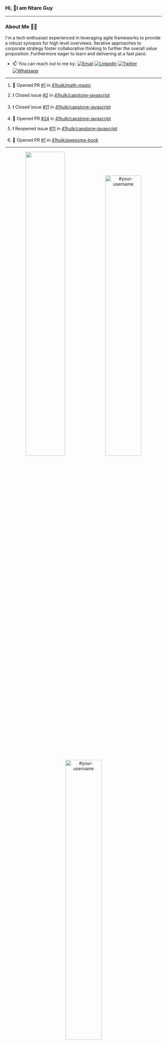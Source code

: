 ### Hi, 👋I am Ntare Guy

---

### About Me 👨‍💻

I'm a tech enthusiast experienced in leveraging agile frameworks to provide a robust synopsis for high level overviews. Iterative approaches to corporate strategy foster collaborative thinking to further the overall value proposition. Furthermore eager to learn and delivering at a fast pace.

- 📫 You can reach out to me by:
  [![Email](https://img.shields.io/badge/--gmail?label=Gmail&logo=Gmail&style=social)](mailto:gntare2@gmail.com)
  [![LinkedIn](https://img.shields.io/badge/--linkedin?label=LinkedIn&logo=LinkedIn&style=social)](https://www.linkedin.com/in/ntare-guy)
  [![Twitter](https://img.shields.io/badge/--twitter?label=Twitter&logo=Twitter&style=social)](https://twitter.com/ntare_guy)
  [![Whatsapp](https://img.shields.io/badge/--whatsapp?label=Whatsapp&logo=whatsapp&style=social)](https://api.whatsapp.com/send?phone=+250780770022&text=Hello%20Guy!%20%F0%9F%91%8B%F0%9F%8F%BB)

---

<!--START_SECTION:activity-->
1. 💪 Opened PR [#1](https://github.com/41hulk/math-magic/pull/1) in [41hulk/math-magic](https://github.com/41hulk/math-magic)

2. ❗️ Closed issue [#2](https://github.com/41hulk/capstone-javascript/issues/2) in [41hulk/capstone-javascript](https://github.com/41hulk/capstone-javascript)
3. ❗️ Closed issue [#11](https://github.com/41hulk/capstone-javascript/issues/11) in [41hulk/capstone-javascript](https://github.com/41hulk/capstone-javascript)
4. 💪 Opened PR [#24](https://github.com/41hulk/capstone-javascript/pull/24) in [41hulk/capstone-javascript](https://github.com/41hulk/capstone-javascript)
5. ❗️ Reopened issue [#11](https://github.com/41hulk/capstone-javascript/issues/11) in [41hulk/capstone-javascript](https://github.com/41hulk/capstone-javascript)
5. 💪 Opened PR [#1](https://github.com/41hulk/awesome-book/pull/1) in [41hulk/awesome-book](https://github.com/41hulk/awesome-book)
<!--END_SECTION:activity-->

---

<p align="center">
<img width="50%" src="https://github-readme-stats.vercel.app/api?username=41hulk&theme=highcontrast&hide_border=true alt="#your-username" />
<img width="48%" src="https://github-readme-stats.vercel.app/api/top-langs?username=41hulk&show_icons=true&theme=dark&locale=en&layout=compact&hide_border=true" alt="#your-username" />
<img width="48%" src="https://github-readme-streak-stats.herokuapp.com/?user=41hulk&theme=highcontrast&hide_border=true" alt="#your-username" />
</p>
